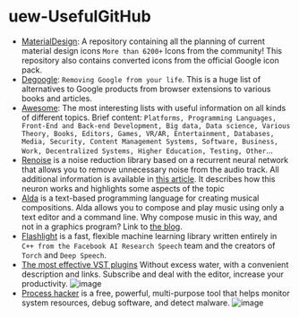 # uew-UsefulGitHub
- [MaterialDesign](https://github.com/Templarian/MaterialDesign): 
A repository containing all the planning of current material design icons
`More than 6200+` Icons from the community!
This repository also contains converted icons from the official Google icon pack.<br />
- [Degoogle](https://github.com/tycrek/degoogle):
`Removing Google from your life`. 
This is a huge list of alternatives to Google products from browser extensions to various books and articles.<br />
- [Awesome](https://github.com/sindresorhus/awesome):
The most interesting lists with useful information on all kinds of different topics.
Brief content:
`Platforms, Programming Languages, Front-End and Back-end Development, Big data, Data science, Various Theory, Books, Editors, Games, VR/AR, Entertainment, Databases, Media, Security, Content Management Systems, Software, Business, Work, Decentralized Systems, Higher Education, Testing, Other`...<br />
- [Renoise](https://github.com/xiph/rnnoise) is a noise reduction library based on a recurrent neural network that allows you to remove unnecessary noise from the audio track.
All additional information is available in [this article](https://jmvalin.ca/demo/rnnoise/).
It describes how this neuron works and highlights some aspects of the topic<br />
- [Alda](https://github.com/alda-lang/alda) is a text-based programming language for creating musical compositions. Alda allows you to compose and play music using only a text editor and a command line.
Why compose music in this way, and not in a graphics program? Link to [the blog](https://blog.djy.io/alda-a-manifesto-and-gentle-introduction/).<br />
- [Flashlight](https://github.com/flashlight/flashlight) is a fast, flexible machine learning library written entirely in `C++ from the Facebook AI Research Speech` team and the creators of `Torch` and `Deep Speech`.<br />
- [The most effective VST plugins](https://t.me/vsc_help)
Without excess water, with a convenient description and links. 
Subscribe and deal with the editor, increase your productivity.
![image](https://user-images.githubusercontent.com/91084267/140828831-88e98490-6d83-4717-b811-89171b141522.png)<br />
- [Process hacker](https://github.com/processhacker/processhacker) is a free, powerful, multi-purpose tool that helps monitor system resources, debug software, and detect malware.
![image](https://user-images.githubusercontent.com/91084267/140828831-88e98490-6d83-4717-b811-89171b141522.png)<br />
